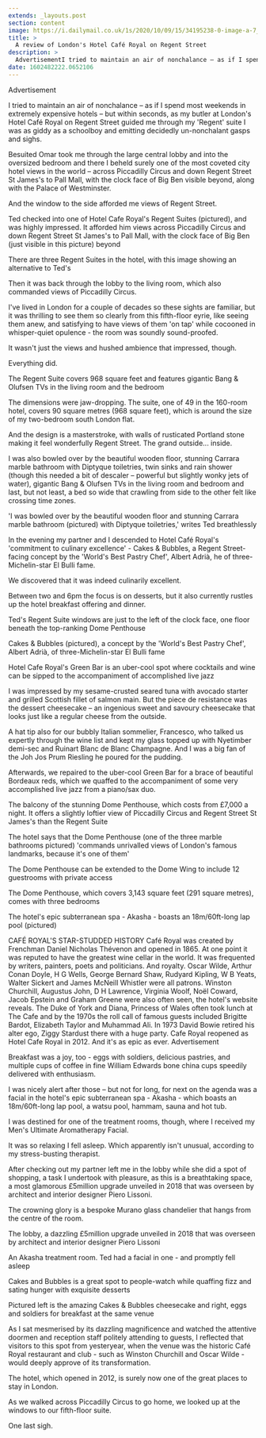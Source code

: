 ```yaml
--- 
extends: _layouts.post 
section: content 
image: https://i.dailymail.co.uk/1s/2020/10/09/15/34195238-0-image-a-7_1602252388806.jpg 
title: > 
  A review of London's Hotel Café Royal on Regent Street 
description: > 
  AdvertisementI tried to maintain an air of nonchalance – as if I spend most weekends in extremely expensive hotels – but within seconds, as my butler at London's Hotel Café Royal on Regent Street guided me through my 'Regent' suite I was as giddy as a schoolboy and emitting decidedly un-nonchalant gasps and sighs.And the window to the side afforded me views of Regent Street.Ted checked into one of Hotel Cafe Royal's Regent Suites (pictured), and was highly impressed.And the design is a masterstroke, with walls of rusticated Portland stone making it feel wonderfully Regent Street.Cafe Royal reopened as Hotel Cafe Royal in 2012. 
date: 1602482222.0652106 
--- 
```

Advertisement

I tried to maintain an air of nonchalance – as if I spend most weekends in extremely expensive hotels – but within seconds, as my butler at London's Hotel Café Royal on Regent Street guided me through my 'Regent' suite I was as giddy as a schoolboy and emitting decidedly un-nonchalant gasps and sighs.

Besuited Omar took me through the large central lobby and into the oversized bedroom and there I beheld surely one of the most coveted city hotel views in the world – across Piccadilly Circus and down Regent Street St James's to Pall Mall, with the clock face of Big Ben visible beyond, along with the Palace of Westminster.

And the window to the side afforded me views of Regent Street.

Ted checked into one of Hotel Cafe Royal's Regent Suites (pictured), and was highly impressed. It afforded him views across Piccadilly Circus and down Regent Street St James's to Pall Mall, with the clock face of Big Ben (just visible in this picture) beyond

There are three Regent Suites in the hotel, with this image showing an alternative to Ted's

Then it was back through the lobby to the living room, which also commanded views of Piccadilly Circus.

I've lived in London for a couple of decades so these sights are familiar, but it was thrilling to see them so clearly from this fifth-floor eyrie, like seeing them anew, and satisfying to have views of them 'on tap' while cocooned in whisper-quiet opulence - the room was soundly sound-proofed.

It wasn't just the views and hushed ambience that impressed, though.

Everything did.

The Regent Suite covers 968 square feet and features gigantic Bang & Olufsen TVs in the living room and the bedroom

The dimensions were jaw-dropping. The suite, one of 49 in the 160-room hotel, covers 90 square metres (968 square feet), which is around the size of my two-bedroom south London flat.

And the design is a masterstroke, with walls of rusticated Portland stone making it feel wonderfully Regent Street. The grand outside... inside.

I was also bowled over by the beautiful wooden floor, stunning Carrara marble bathroom with Diptyque toiletries, twin sinks and rain shower (though this needed a bit of descaler – powerful but slightly wonky jets of water), gigantic Bang & Olufsen TVs in the living room and bedroom and last, but not least, a bed so wide that crawling from side to the other felt like crossing time zones.

'I was bowled over by the beautiful wooden floor and stunning Carrara marble bathroom (pictured) with Diptyque toiletries,' writes Ted breathlessly

In the evening my partner and I descended to Hotel Café Royal's 'commitment to culinary excellence' - Cakes & Bubbles, a Regent Street-facing concept by the 'World's Best Pastry Chef', Albert Adrià, he of three-Michelin-star El Bulli fame.

We discovered that it was indeed culinarily excellent.

Between two and 6pm the focus is on desserts, but it also currently rustles up the hotel breakfast offering and dinner.

Ted's Regent Suite windows are just to the left of the clock face, one floor beneath the top-ranking Dome Penthouse

Cakes & Bubbles (pictured), a concept by the 'World's Best Pastry Chef', Albert Adrià, of three-Michelin-star El Bulli fame

Hotel Cafe Royal's Green Bar is an uber-cool spot where cocktails and wine can be sipped to the accompaniment of accomplished live jazz

I was impressed by my sesame-crusted seared tuna with avocado starter and grilled Scottish fillet of salmon main. But the piece de resistance was the dessert cheesecake – an ingenious sweet and savoury cheesecake that looks just like a regular cheese from the outside.

A hat tip also for our bubbly Italian sommelier, Francesco, who talked us expertly through the wine list and kept my glass topped up with Nyetimber demi-sec and Ruinart Blanc de Blanc Champagne. And I was a big fan of the Joh Jos Prum Riesling he poured for the pudding.

Afterwards, we repaired to the uber-cool Green Bar for a brace of beautiful Bordeaux reds, which we quaffed to the accompaniment of some very accomplished live jazz from a piano/sax duo.

The balcony of the stunning Dome Penthouse, which costs from £7,000 a night. It offers a slightly loftier view of Piccadilly Circus and Regent Street St James's than the Regent Suite

The hotel says that the Dome Penthouse (one of the three marble bathrooms pictured) 'commands unrivalled views of London's famous landmarks, because it's one of them'

The Dome Penthouse can be extended to the Dome Wing to include 12 guestrooms with private access

The Dome Penthouse, which covers 3,143 square feet (291 square metres), comes with three bedrooms

The hotel's epic subterranean spa - Akasha - boasts an 18m/60ft-long lap pool (pictured)

CAFÉ ROYAL'S STAR-STUDDED HISTORY Café Royal was created by Frenchman Daniel Nicholas Thévenon and opened in 1865. At one point it was reputed to have the greatest wine cellar in the world. It was frequented by writers, painters, poets and politicians. And royalty. Oscar Wilde, Arthur Conan Doyle, H G Wells, George Bernard Shaw, Rudyard Kipling, W B Yeats, Walter Sickert and James McNeill Whistler were all patrons. Winston Churchill, Augustus John, D H Lawrence, Virginia Woolf, Noël Coward, Jacob Epstein and Graham Greene were also often seen, the hotel's website reveals. The Duke of York and Diana, Princess of Wales often took lunch at The Cafe and by the 1970s the roll call of famous guests included Brigitte Bardot, Elizabeth Taylor and Muhammad Ali. In 1973 David Bowie retired his alter ego, Ziggy Stardust there with a huge party. Cafe Royal reopened as Hotel Cafe Royal in 2012. And it's as epic as ever. Advertisement

Breakfast was a joy, too - eggs with soldiers, delicious pastries, and multiple cups of coffee in fine William Edwards bone china cups speedily delivered with enthusiasm.

I was nicely alert after those – but not for long, for next on the agenda was a facial in the hotel's epic subterranean spa - Akasha - which boasts an 18m/60ft-long lap pool, a watsu pool, hammam, sauna and hot tub.

I was destined for one of the treatment rooms, though, where I received my Men's Ultimate Aromatherapy Facial.

It was so relaxing I fell asleep. Which apparently isn't unusual, according to my stress-busting therapist.

After checking out my partner left me in the lobby while she did a spot of shopping, a task I undertook with pleasure, as this is a breathtaking space, a most glamorous £5million upgrade unveiled in 2018 that was overseen by architect and interior designer Piero Lissoni.

The crowning glory is a bespoke Murano glass chandelier that hangs from the centre of the room.

The lobby, a dazzling £5million upgrade unveiled in 2018 that was overseen by architect and interior designer Piero Lissoni

An Akasha treatment room. Ted had a facial in one - and promptly fell asleep

Cakes and Bubbles is a great spot to people-watch while quaffing fizz and sating hunger with exquisite desserts

Pictured left is the amazing Cakes & Bubbles cheesecake and right, eggs and soldiers for breakfast at the same venue

As I sat mesmerised by its dazzling magnificence and watched the attentive doormen and reception staff politely attending to guests, I reflected that visitors to this spot from yesteryear, when the venue was the historic Café Royal restaurant and club - such as Winston Churchill and Oscar Wilde - would deeply approve of its transformation.

The hotel, which opened in 2012, is surely now one of the great places to stay in London.

As we walked across Piccadilly Circus to go home, we looked up at the windows to our fifth-floor suite.

One last sigh.